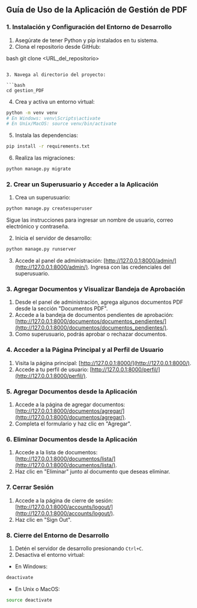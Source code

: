 

## Guía de Uso de la Aplicación de Gestión de PDF

### 1. Instalación y Configuración del Entorno de Desarrollo

1. Asegúrate de tener Python y pip instalados en tu sistema.
2. Clona el repositorio desde GitHub:

bash
git clone <URL_del_repositorio>
```

3. Navega al directorio del proyecto:

```bash
cd gestion_PDF
```

4. Crea y activa un entorno virtual:

```bash
python -m venv venv
# En Windows: venv\Scripts\activate
# En Unix/MacOS: source venv/bin/activate
```

5. Instala las dependencias:

```bash
pip install -r requirements.txt
```

6. Realiza las migraciones:

```bash
python manage.py migrate
```

### 2. Crear un Superusuario y Acceder a la Aplicación

1. Crea un superusuario:

```bash
python manage.py createsuperuser
```

Sigue las instrucciones para ingresar un nombre de usuario, correo electrónico y contraseña.

2. Inicia el servidor de desarrollo:

```bash
python manage.py runserver
```

3. Accede al panel de administración: [http://127.0.0.1:8000/admin/](http://127.0.0.1:8000/admin/). Ingresa con las credenciales del superusuario.

### 3. Agregar Documentos y Visualizar Bandeja de Aprobación

1. Desde el panel de administración, agrega algunos documentos PDF desde la sección "Documentos PDF".
2. Accede a la bandeja de documentos pendientes de aprobación: [http://127.0.0.1:8000/documentos/documentos_pendientes/](http://127.0.0.1:8000/documentos/documentos_pendientes/).
3. Como superusuario, podrás aprobar o rechazar documentos.

### 4. Acceder a la Página Principal y al Perfil de Usuario

1. Visita la página principal: [http://127.0.0.1:8000/](http://127.0.0.1:8000/).
2. Accede a tu perfil de usuario: [http://127.0.0.1:8000/perfil/](http://127.0.0.1:8000/perfil/).

### 5. Agregar Documentos desde la Aplicación

1. Accede a la página de agregar documentos: [http://127.0.0.1:8000/documentos/agregar/](http://127.0.0.1:8000/documentos/agregar/).
2. Completa el formulario y haz clic en "Agregar".

### 6. Eliminar Documentos desde la Aplicación

1. Accede a la lista de documentos: [http://127.0.0.1:8000/documentos/lista/](http://127.0.0.1:8000/documentos/lista/).
2. Haz clic en "Eliminar" junto al documento que deseas eliminar.

### 7. Cerrar Sesión

1. Accede a la página de cierre de sesión: [http://127.0.0.1:8000/accounts/logout/](http://127.0.0.1:8000/accounts/logout/).
2. Haz clic en "Sign Out".

### 8. Cierre del Entorno de Desarrollo

1. Detén el servidor de desarrollo presionando `Ctrl+C`.
2. Desactiva el entorno virtual:

- En Windows:

```bash
deactivate
```

- En Unix o MacOS:

```bash
source deactivate
```

